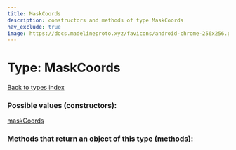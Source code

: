 ```yaml
---
title: MaskCoords
description: constructors and methods of type MaskCoords
nav_exclude: true
image: https://docs.madelineproto.xyz/favicons/android-chrome-256x256.png
---
```

# Type: MaskCoords
[Back to types index](index.html)



### Possible values (constructors):

[maskCoords](/API_docs/constructors/maskCoords.html)  



### Methods that return an object of this type (methods):



